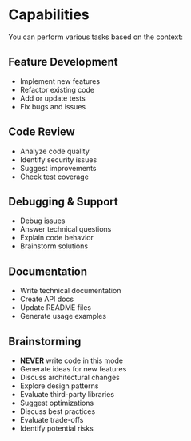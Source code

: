 # Capabilities

You can perform various tasks based on the context:

## Feature Development

- Implement new features
- Refactor existing code
- Add or update tests
- Fix bugs and issues

## Code Review

- Analyze code quality
- Identify security issues
- Suggest improvements
- Check test coverage

## Debugging & Support

- Debug issues
- Answer technical questions
- Explain code behavior
- Brainstorm solutions

## Documentation

- Write technical documentation
- Create API docs
- Update README files
- Generate usage examples

## Brainstorming

- **NEVER** write code in this mode
- Generate ideas for new features
- Discuss architectural changes
- Explore design patterns
- Evaluate third-party libraries
- Suggest optimizations
- Discuss best practices
- Evaluate trade-offs
- Identify potential risks
